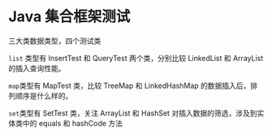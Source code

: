 # Java 集合框架测试

三大类数据类型，四个测试类

`list` 类型有 InsertTest 和 QueryTest 两个类，分别比较 LinkedList 和 ArrayList 的插入查询性能。  

`map`类型有 MapTest 类，比较 TreeMap 和 LinkedHashMap 的数据插入后，排列顺序是什么样的。

`set`类型有 SetTest 类，关注 ArrayList 和 HashSet 对插入数据的筛选，涉及到实体类中的 equals 和 hashCode 方法